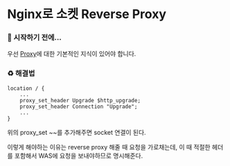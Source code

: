 # Nginx로 소켓 Reverse Proxy

### 🎊 시작하기 전에...

우선 [Proxy](https://github.com/leeseojune53/yatudy/blob/main/Server/Proxy%EB%9E%80.md)에 대한 기본적인 지식이 있어야 합니다.

### ♻️ 해결법

```
location / {
	...
	proxy_set_header Upgrade $http_upgrade;
	proxy_set_header Connection "Upgrade";
	...
}
```

위의 proxy_set ~~를 추가해주면 socket 연결이 된다.

이렇게 해야하는 이유는 reverse proxy 해줄 때 요청을 가로채는데, 이 때 적절한 헤더를 포함해서 WAS에 요청을 보내야하므로 명시해준다.